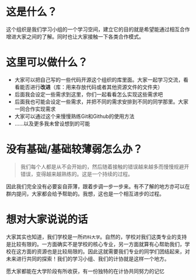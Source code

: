 # 这是什么？
这个组织是我们学习小组的一个学习空间，建立它的目的就是希望能通过相互合作增进大家之间的了解。同时也让大家接触一下各类合作模式。

# 这里可以做什么？
- 大家可以把自己写的一些代码开源这个组织的库里面。大家一起学习交流，看看能否进行**改进**（库：用来存放代码或者其他资源文件的文件夹）
- 后面我会设定一些需求到这里，你们一起看看怎么实现这些需求吧
- 后面我也可能会设定一些需求，并把不同的需求安排到不同的同学那里。大家一同合作实现需求
- 大家可以通过这个来慢慢熟练Git和Github的使用方法
- ……以及更多我未曾设想到的可能

# 没有基础/基础较薄弱怎么办？
>我们每个人都是从不会开始的，然后随着接触的错误越来越多而慢慢规避开错误，变得越来越熟练的。这是一个持续的过程。

因此我们完全没有必要妄自菲薄，跟着步调一步一步来。有不了解的地方亦可以在群内提问，大家都会给予帮助的。我想，这也是一个相互进步的过程。

# 想对大家说说的话
大家其实也知道，我们学校是一所`药科大学`。自然的，学校对我们这类专业的支持是比较有限的。一方面确实不是学校的核心专业，另一方面就算有心帮助我们，学校在这方面的资源也是比较局限的。因此这就需要我们专业的同学们团结起来，对未来进行共同的探索！我们的学习小组、我们的计协就是这样一个地方。

愿大家都能在大学阶段有所收获，有一份独特的在计协共同努力的记忆